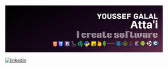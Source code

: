 ![Banner](https://github.com/youssef-attai/youssef-attai/blob/main/banner.png)

[1]: https://www.linkedin.com/in/youssef-attai/

[![linkedin](https://cdn.jsdelivr.net/gh/devicons/devicon/icons/linkedin/linkedin-original.svg)][1]